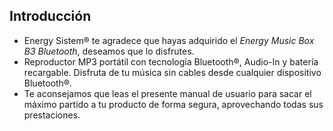 ## Introducción

* Energy Sistem® te agradece que hayas adquirido el *Energy Music Box B3 Bluetooth*, deseamos que lo disfrutes.
* Reproductor MP3 portátil con tecnología Bluetooth®, Audio-In y batería recargable. Disfruta de tu música sin cables desde cualquier dispositivo Bluetooth®.
* Te aconsejamos que leas el presente manual de usuario para sacar el máximo partido a tu producto de forma segura, aprovechando todas sus prestaciones.

